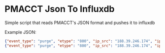 # PMACCT Json To Influxdb

Simple script that reads PMACCT's JSON format and pushes it to influxdb


Example JSON:
```json
{"event_type": "purge", "etype": "800", "ip_src": "188.39.246.174", "ip_dst": "88.99.84.253", "ip_proto": "tcp", "stamp_inserted": "2022-04-16 13:30:00", "stamp_updated": "2022-04-16 13:35:01", "packets": 18, "bytes": 11882}
{"event_type": "purge", "etype": "800", "ip_src": "188.39.246.174", "ip_dst": "198.51.45.8", "ip_proto": "udp", "stamp_inserted": "2022-04-16 13:30:00", "stamp_updated": "2022-04-16 13:35:01", "packets": 1, "bytes": 67}


```

